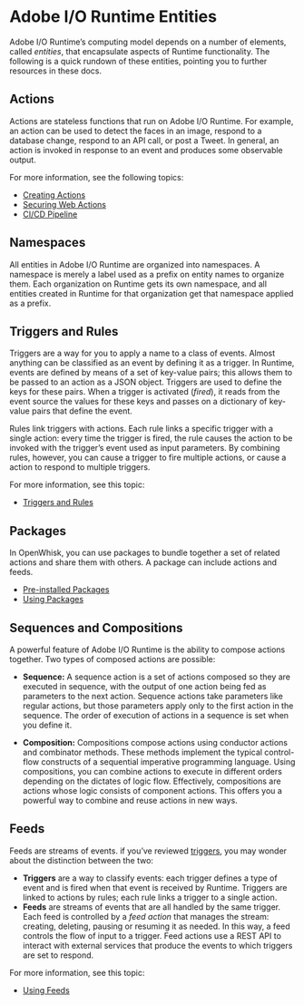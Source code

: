 # Adobe I/O Runtime Entities

Adobe I/O Runtime&rsquo;s computing model depends on a number of elements, called _entities_, that encapsulate aspects of Runtime functionality. The following is a quick rundown of these entities, pointing you to further resources in these docs.

## Actions
Actions are stateless functions that run on Adobe I/O Runtime. For example, an action can be used to detect the faces in an image, respond to a database change, respond to an API call, or post a Tweet. In general, an action is invoked in response to an event and produces some observable output.

For more information, see the following topics:

- [Creating Actions](../using/creating_actions.md)
- [Securing Web Actions](../using/securing_web_actions.md)
- [CI/CD Pipeline](../using/ci-cd_pipeline.md)

## Namespaces
All entities in Adobe I/O Runtime are organized into namespaces. A namespace is merely a label used as a prefix on entity names to organize them. Each organization on Runtime gets its own namespace, and all entities created in Runtime for that organization get that namespace applied as a prefix. 

## Triggers and Rules
Triggers are a way for you to apply a name to a class of events. Almost anything can be classified as an event by defining it as a trigger. In Runtime, events are defined by means of a set of key-value pairs; this allows them to be passed to an action as a JSON object. Triggers are used to define the keys for these pairs. When a trigger is activated (_fired_), it reads from the event source the values for these keys and passes on a dictionary of key-value pairs that define the event.

Rules link triggers with actions. Each rule links a specific trigger with a single action: every time the trigger is fired, the rule causes the action to be invoked with the trigger&rsquo;s event used as input parameters. By combining rules, however, you can cause a trigger to fire multiple actions, or cause a action to respond to multiple triggers.

For more information, see this topic:

- [Triggers and Rules](../reference/triggersrules.md)

## Packages
In OpenWhisk, you can use packages to bundle together a set of related actions and share them with others. A package can include actions and feeds.

- [Pre-installed Packages](../reference/prepackages.md)
- [Using Packages](../using/using_packages.md)

## Sequences and Compositions
A powerful feature of Adobe I/O Runtime is the ability to compose actions together. Two types of composed actions are possible:

- **Sequence:** A sequence action is a set of actions composed so they are executed in sequence, with the output of one action being fed as parameters to the next action. Sequence actions take parameters like regular actions, but those parameters apply only to the first action in the sequence. The order of execution of actions in a sequence is set when you define it.

- **Composition:** Compositions compose actions using conductor actions and combinator methods. These methods implement the typical control-flow constructs of a sequential imperative programming language. Using compositions, you can combine actions to execute in different orders depending on the dictates of logic flow. Effectively, compositions are actions whose logic consists of component actions. This offers you a powerful way to combine and reuse actions in new ways.

## Feeds
Feeds are streams of events. if you&rsquo;ve reviewed [triggers](../reference/triggersrules.md 'Using Triggers and Rules'), you may wonder about the distinction between the two:

* **Triggers** are a way to classify events: each trigger defines a type of event and is fired when that event is received by Runtime. Triggers are linked to actions by rules; each rule links a trigger to a single action.
* **Feeds** are streams of events that are all handled by the same trigger. Each feed is controlled by a _feed action_ that manages the stream: creating, deleting, pausing or resuming it as needed. In this way, a feed controls the flow of input to a trigger. Feed actions use a REST API to interact with external services that produce the events to which triggers are set to respond.

For more information, see this topic: 

- [Using Feeds](../reference/feeds.md)